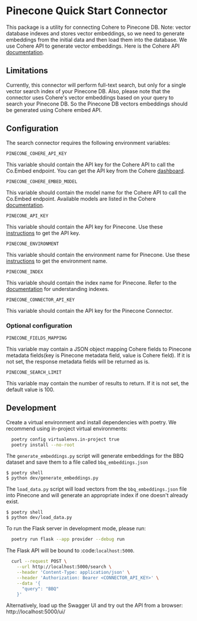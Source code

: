 # Pinecone Quick Start Connector

This package is a utility for connecting Cohere to Pinecone DB.
Note: vector database indexes and stores vector embeddings, so we need to generate embeddings
from the initial data and then load them into the database.
We use Cohere API to generate vector embeddings.
Here is the Cohere API [documentation](https://docs.cohere.com/reference/embed).

## Limitations

Currently, this connector will perform full-text search,
but only for a single vector search index of your Pinecone DB.
Also, please note that the connector uses Cohere's vector embeddings
based on your query to search your Pinecone DB.
So the Pinecone DB vectors embeddings should be generated using Cohere embed API.

## Configuration

The search connector requires the following environment variables:

```
PINECONE_COHERE_API_KEY
```

This variable should contain the API key for the Cohere API to call the Co.Embed endpoint.
You can get the API key from the Cohere [dashboard](https://dashboard.cohere.com/api-keys).

```
PINECONE_COHERE_EMBED_MODEL
```

This variable should contain the model name for the Cohere API to call the Co.Embed endpoint.
Available models are listed in the Cohere [documentation](https://docs.cohere.com/reference/embed).

```
PINECONE_API_KEY
```

This variable should contain the API key for Pinecone.
Use these [instructions](https://docs.pinecone.io/docs/authentication#finding-your-pinecone-api-key) to get the API key.

```
PINECONE_ENVIRONMENT
```

This variable should contain the environment name for Pinecone.
Use these [instructions](https://docs.pinecone.io/docs/authentication#finding-your-pinecone-api-key) to get the
environment name.

```
PINECONE_INDEX
```

This variable should contain the index name for Pinecone.
Refer to the [documentation](https://docs.pinecone.io/docs/indexes) for understanding indexes.

```
PINECONE_CONNECTOR_API_KEY
```

This variable should contain the API key for the Pinecone Connector.

### Optional configuration

```
PINECONE_FIELDS_MAPPING
```

This variable may contain a JSON object mapping Cohere fields
to Pinecone metadata fields(key is Pinecone metadata field, value is Cohere field).
If it is not set, the response metadata fields will be returned as is.

```
PINECONE_SEARCH_LIMIT
```

This variable may contain the number of results to return.
If it is not set, the default value is 100.

## Development

Create a virtual environment and install dependencies with poetry. We recommend using in-project virtual environments:

```bash
  poetry config virtualenvs.in-project true
  poetry install --no-root
```

The `generate_embeddings.py` script will generate embeddings for the BBQ dataset
and save them to a file called `bbq_embeddings.json`

```
$ poetry shell
$ python dev/generate_embeddings.py
```

The `load_data.py` script will load vectors from the `bbq_embeddings.json` file into Pinecone and will generate an
appropriate index if one doesn't already exist.

```
$ poetry shell
$ python dev/load_data.py
```

To run the Flask server in development mode, please run:

```bash
  poetry run flask --app provider --debug run
```

The Flask API will be bound to :code:`localhost:5000`.

```bash
  curl --request POST \
    --url http://localhost:5000/search \
    --header 'Content-Type: application/json' \
    --header 'Authorization: Bearer <CONNECTOR_API_KEY>' \
    --data '{
      "query": "BBQ"
    }'
```

Alternatively, load up the Swagger UI and try out the API from a browser: http://localhost:5000/ui/
